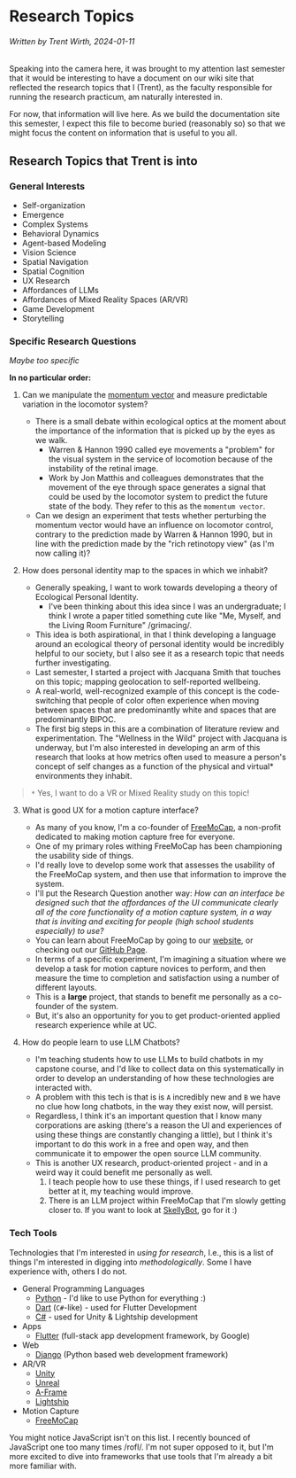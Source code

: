 # Research Topics
###### Written by Trent Wirth, 2024-01-11

Speaking into the camera here, it was brought to my attention last semester that it would be interesting to have a document on our wiki site that reflected the research topics that I (Trent), as the faculty responsible for running the research practicum, am naturally interested in. 

For now, that information will live here. As we build the documentation site this semester, I expect this file to become buried (reasonably so) so that we might focus the content on information that is useful to you all.

## Research Topics that Trent is into
### General Interests
- Self-organization
- Emergence
- Complex Systems
- Behavioral Dynamics
- Agent-based Modeling
- Vision Science
- Spatial Navigation
- Spatial Cognition
- UX Research
- Affordances of LLMs
- Affordances of Mixed Reality Spaces (AR/VR)
- Game Development
- Storytelling

### Specific Research Questions
*Maybe too specific*

**In no particular order:**

1. Can we manipulate the [momentum vector](https://journals.plos.org/ploscompbiol/article?id=10.1371/journal.pcbi.1009575) and measure predictable variation in the locomotor system?
    - There is a small debate within ecological optics at the moment about the importance of the information that is picked up by the eyes as we walk. 
        - Warren & Hannon 1990 called eye movements a "problem" for the visual system in the service of locomotion because of the instability of the retinal image. 
        - Work by Jon Matthis and colleagues demonstrates that the movement of the eye through space generates a signal that could be used by the locomotor system to predict the future state of the body. They refer to this as the `momentum vector`.
    - Can we design an experiment that tests whether perturbing the momentum vector would have an influence on locomotor control, contrary to the prediction made by Warren & Hannon 1990, but in line with the prediction made by the "rich retinotopy view" (as I'm now calling it)?

2. How does personal identity map to the spaces in which we inhabit?
    - Generally speaking, I want to work towards developing a theory of Ecological Personal Identity.
        - I've been thinking about this idea since I was an undergraduate; I think I wrote a paper titled something cute like "Me, Myself, and the Living Room Furniture" /grimacing/.
    - This idea is both aspirational, in that I think developing a language around an ecological theory of personal identity would be incredibly helpful to our society, but I also see it as a research topic that needs further investigating.
    - Last semester, I started a project with Jacquana Smith that touches on this topic; mapping geolocation to self-reported wellbeing. 
    - A real-world, well-recognized example of this concept is the code-switching that people of color often experience when moving between spaces that are predominantly white and spaces that are predominantly BIPOC.
    - The first big steps in this are a combination of literature review and experimentation. The "Wellness in the Wild" project with Jacquana is underway, but I'm also interested in developing an arm of this research that looks at how metrics often used to measure a person's concept of self changes as a function of the physical and virtual* environments they inhabit.
> `*` Yes, I want to do a VR or Mixed Reality study on this topic!

3. What is good UX for a motion capture interface?
    - As many of you know, I'm a co-founder of [FreeMoCap](https://freemocap.org), a non-profit dedicated to making motion capture free for everyone. 
    - One of my primary roles withing FreeMoCap has been championing the usability side of things. 
    - I'd really love to develop some work that assesses the usability of the FreeMoCap system, and then use that information to improve the system.
    - I'll put the Research Question another way: *How can an interface be designed such that the affordances of the UI communicate clearly all of the core functionality of a motion capture system, in a way that is inviting and exciting for people (high school students especially) to use?*
    - You can learn about FreeMoCap by going to our [website](https://freemocap.org), or checking out our [GitHub Page](https://github.com/freemocap/freemocap).
    - In terms of a specific experiment, I'm imagining a situation where we develop a task for motion capture novices to perform, and then measure the time to completion and satisfaction using a number of different layouts. 
    - This is a **large** project, that stands to benefit me personally as a co-founder of the system. 
    - But, it's also an opportunity for you to get product-oriented applied research experience while at UC.  

4. How do people learn to use LLM Chatbots?
    - I'm teaching students how to use LLMs to build chatbots in my capstone course, and I'd like to collect data on this systematically in order to develop an understanding of how these technologies are interacted with.
    - A problem with this tech is that is is `A` incredibly new and `B` we have no clue how long chatbots, in the way they exist now, will persist. 
    - Regardless, I think it's an important question that I know many corporations are asking (there's a reason the UI and experiences of using these things are constantly changing a little), but I think it's important to do this work in a free and open way, and then communicate it to empower the open source LLM community. 
    - This is another UX research, product-oriented project - and in a weird way it could benefit me personally as well.
        1. I teach people how to use these things, if I used research to get better at it, my teaching would improve.
        2. There is an LLM project within FreeMoCap that I'm slowly getting closer to. If you want to look at [SkellyBot](https://github.com/freemocap/skellybot), go for it :) 

### Tech Tools
Technologies that I'm interested in *using for research*, I.e., this is a list of things I'm interested in digging into *methodologically*. Some I have experience with, others I do not.

- General Programming Languages
    - [Python](https://www.python.org) - I'd like to use Python for everything :)
    - [Dart](https://dart.dev) (`C#`-like) - used for Flutter Development
    - [C#](https://docs.microsoft.com/en-us/dotnet/csharp/) - used for Unity & Lightship development
- Apps
    - [Flutter](https://flutter.dev) (full-stack app development framework, by Google)
- Web
    - [Django](https://www.djangoproject.com) (Python based web development framework)
- AR/VR
    - [Unity](https://unity.com)
    - [Unreal](https://www.unrealengine.com/en-US/)
    - [A-Frame](https://aframe.io)
    - [Lightship](https://lightship.dev/)
- Motion Capture
    - [FreeMoCap](https://freemocap.org)

You might notice JavaScript isn't on this list. I recently bounced of JavaScript one too many times /rofl/. I'm not super opposed to it, but I'm more excited to dive into frameworks that use tools that I'm already a bit more familiar with.

